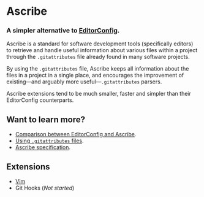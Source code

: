<!-- METADATA
title: Ascribe
-->

# Ascribe

### A simpler alternative to [EditorConfig](https://editorconfig.org/).

Ascribe is a standard for software development tools (specifically editors) to
retrieve and handle useful information about various files within a project
through the `.gitattributes` file already found in many software projects.

By using the `.gitattributes` file, Ascribe keeps all information about the
files in a project in a single place, and encourages the improvement of
existing—and arguably more useful—`.gitattributes` parsers.

Ascribe extensions tend to be much smaller, faster and simpler than their
EditorConfig counterparts.

## Want to learn more?

- [Comparison between EditorConfig and Ascribe](comparison).
- [Using `.gitattributes` files](usage).
- [Ascribe specification](specification).

## Extensions

- [Vim](https://github.com/axvr/ascribe.vim)
- Git Hooks (_Not started_)
